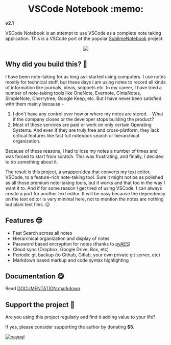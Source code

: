 <h1 align="center">
VSCode Notebook :memo:
</h1>

**v2.1**

VSCode Notebook is an attempt to use VSCode as a complete note taking application. 
This is a VSCode port of the popular [SublimeNotebook](https://github.com/aviaryan/SublimeNotebook) project.

<p align="center">
 <img src="https://user-images.githubusercontent.com/4047597/36163471-86b2871c-110f-11e8-9030-d3788564a306.gif">
</p>

## Why did you build this? :thinking:

I have been note-taking for as long as I started using computers. I use notes mostly for technical stuff, but these days I am using notes to record all kinds of information like journals, ideas, snippets etc. In my career, I have tried a number of note-taking tools like OneNote, Evernote, CintaNotes, SimpleNote, Cherrytree, Google Keep, etc. But I have never been satisfied with them mainly because -

1. I don't have any control over how or where my notes are stored. - What if the company closes or the developer stops building the product?
2. Most of these services are paid or work on only certain Operating Systems. And even if they are truly free and cross-platform, they lack critical features like fast full notebook search or hierarchical organization.

Because of these reasons, I had to lose my notes a number of times and was forced to start from scratch. This was frustrating, and finally, I decided to do something about it.

The result is this project, a wrapper/idea that converts my text editor, VSCode, to a feature-rich note-taking tool. Sure it might not be as polished as all those premium note-taking tools, but it works and that too in the way I want it to. And if for some reason I get tired of using VSCode, I can always create a port for another text editor. It will be easy because the dependency on the text editor is very minimal here, not to mention the notes are nothing but plain text files. 😉

## Features :sunglasses:

* Fast Search across all notes
* Hierarchical organization and display of notes
* Password based encryption for notes (thanks to [pyAES](https://github.com/ricmoo/pyaes))
* Cloud sync (Dropbox, Google Drive, Box, etc)
* Periodic git backup (to Github, Gitlab, your own private git server, etc)
* Markdown based markup and code syntax highlighting

## Documentation :yum:

Read [DOCUMENTATION.markdown](DOCUMENTATION.markdown).

## Support the project :money_with_wings:

Are you using this project regularly and find it adding value to your life?

If yes, please consider supporting the author by donating **$5**.

[![paypal](https://www.paypalobjects.com/en_US/i/btn/btn_donateCC_LG.gif)](https://www.paypal.me/aviaryan/5)
